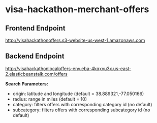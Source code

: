 # visa-hackathon-merchant-offers
## Frontend Endpoint
http://visahackathonoffers.s3-website-us-west-1.amazonaws.com
## Backend Endpoint
http://visahackathonlocaloffers-env.eba-4kqxvu3x.us-east-2.elasticbeanstalk.com/offers

**Search Parameters:**
- origin: latitude and longitude (default = 38.889321,-77.050166)
- radius: range in miles (default = 10)
- category: filters offers with corresponding category id (no default)
- subcategory: filters offers with corresponding subcategory id (no default)
